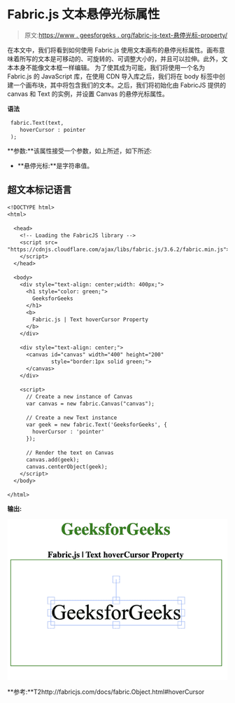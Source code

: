 # Fabric.js 文本悬停光标属性

> 原文:[https://www . geesforgeks . org/fabric-js-text-悬停光标-property/](https://www.geeksforgeeks.org/fabric-js-text-hovercursor-property/)

在本文中，我们将看到如何使用 Fabric.js 使用文本画布的悬停光标属性。画布意味着所写的文本是可移动的、可旋转的、可调整大小的，并且可以拉伸。此外，文本本身不能像文本框一样编辑。
为了使其成为可能，我们将使用一个名为 Fabric.js 的 JavaScript 库，在使用 CDN 导入库之后，我们将在 body 标签中创建一个画布块，其中将包含我们的文本。之后，我们将初始化由 FabricJS 提供的 canvas 和 Text 的实例，并设置 Canvas 的悬停光标属性。

**语法**

```
 fabric.Text(text,
    hoverCursor : pointer
 ); 
```

**参数:**该属性接受一个参数，如上所述，如下所述:

*   **悬停光标:**是字符串值。

## 超文本标记语言

```
<!DOCTYPE html>
<html>

  <head>
    <!-- Loading the FabricJS library -->
    <script src=
"https://cdnjs.cloudflare.com/ajax/libs/fabric.js/3.6.2/fabric.min.js">
    </script>
  </head>

  <body>
    <div style="text-align: center;width: 400px;">
      <h1 style="color: green;">
        GeeksforGeeks
      </h1>
      <b>
        Fabric.js | Text hoverCursor Property
      </b>
    </div>

    <div style="text-align: center;">
      <canvas id="canvas" width="400" height="200"
              style="border:1px solid green;">
      </canvas>
    </div>

    <script>
      // Create a new instance of Canvas
      var canvas = new fabric.Canvas("canvas");

      // Create a new Text instance
      var geek = new fabric.Text('GeeksforGeeks', {
        hoverCursor : 'pointer' 
      });

      // Render the text on Canvas
      canvas.add(geek);
      canvas.centerObject(geek);
    </script>
  </body>

</html>
```

**输出:**

![](img/f31d89fbcc5d1cd314584ee57fd3509b.png)

**参考:**T2http://fabricjs.com/docs/fabric.Object.html#hoverCursor